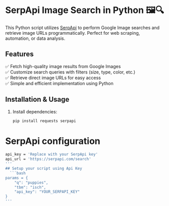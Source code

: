 # SerpApi Image Search in Python 🖼️🔍  

This Python script utilizes [SerpApi](https://serpapi.com/) to perform Google Image searches and retrieve image URLs programmatically. Perfect for web scraping, automation, or data analysis.  

## Features  
✅ Fetch high-quality image results from Google Images  
✅ Customize search queries with filters (size, type, color, etc.)  
✅ Retrieve direct image URLs for easy access  
✅ Simple and efficient implementation using Python  

## Installation & Usage  
1. Install dependencies:  
   ```bash
   pip install requests serpapi

# SerpApi configuration
```bash
api_key = 'Replace with your SerpApi key'
api_url = 'https://serpapi.com/search'
'''
## Setup your script using Api Key
  ```bash
params = {
    "q": "puppies",
    "tbm": "isch",
    "api_key": "YOUR_SERPAPI_KEY"
}
'''
